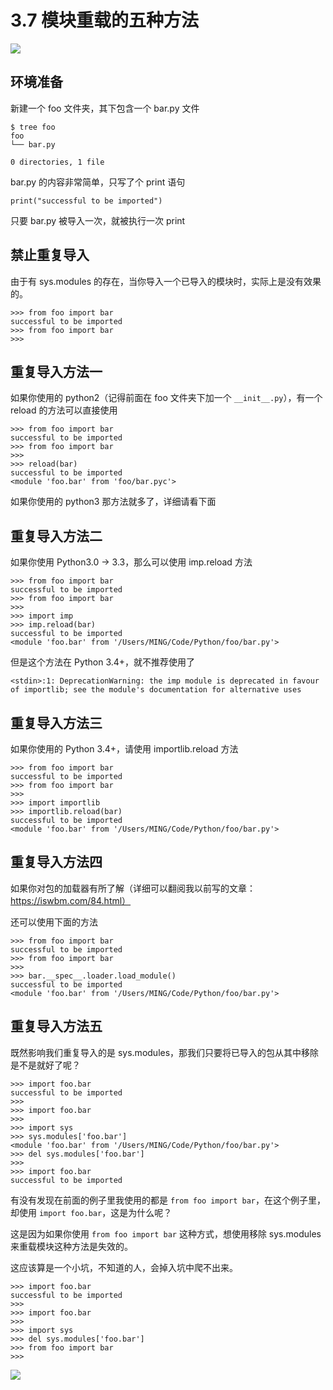 # 3.7 模块重载的五种方法

![](https://image.iswbm.com/20200804124133.png)

## 环境准备

新建一个 foo 文件夹，其下包含一个 bar.py 文件

```
$ tree foo
foo
└── bar.py

0 directories, 1 file
```

bar.py 的内容非常简单，只写了个 print 语句

```
print("successful to be imported")
```

只要 bar.py 被导入一次，就被执行一次 print

## 禁止重复导入

由于有 sys.modules 的存在，当你导入一个已导入的模块时，实际上是没有效果的。

```
>>> from foo import bar
successful to be imported
>>> from foo import bar
>>>
```

## 重复导入方法一

如果你使用的 python2（记得前面在 foo 文件夹下加一个 `__init__.py`），有一个 reload 的方法可以直接使用

```
>>> from foo import bar
successful to be imported
>>> from foo import bar
>>>
>>> reload(bar)
successful to be imported
<module 'foo.bar' from 'foo/bar.pyc'>
```

如果你使用的 python3 那方法就多了，详细请看下面

## 重复导入方法二

如果你使用 Python3.0 -> 3.3，那么可以使用 imp.reload 方法

```
>>> from foo import bar
successful to be imported
>>> from foo import bar
>>>
>>> import imp
>>> imp.reload(bar)
successful to be imported
<module 'foo.bar' from '/Users/MING/Code/Python/foo/bar.py'>
```

但是这个方法在 Python 3.4+，就不推荐使用了

```
<stdin>:1: DeprecationWarning: the imp module is deprecated in favour of importlib; see the module's documentation for alternative uses
```

## 重复导入方法三

如果你使用的 Python 3.4+，请使用 importlib.reload 方法

```
>>> from foo import bar
successful to be imported
>>> from foo import bar
>>>
>>> import importlib
>>> importlib.reload(bar)
successful to be imported
<module 'foo.bar' from '/Users/MING/Code/Python/foo/bar.py'>
```

## 重复导入方法四

如果你对包的加载器有所了解（详细可以翻阅我以前写的文章：https://iswbm.com/84.html）

还可以使用下面的方法

```
>>> from foo import bar
successful to be imported
>>> from foo import bar
>>>
>>> bar.__spec__.loader.load_module()
successful to be imported
<module 'foo.bar' from '/Users/MING/Code/Python/foo/bar.py'>
```

## 重复导入方法五

既然影响我们重复导入的是 sys.modules，那我们只要将已导入的包从其中移除是不是就好了呢？

```
>>> import foo.bar
successful to be imported
>>>
>>> import foo.bar
>>>
>>> import sys
>>> sys.modules['foo.bar']
<module 'foo.bar' from '/Users/MING/Code/Python/foo/bar.py'>
>>> del sys.modules['foo.bar']
>>>
>>> import foo.bar
successful to be imported
```

有没有发现在前面的例子里我使用的都是 `from foo import bar`，在这个例子里，却使用 `import foo.bar`，这是为什么呢？

这是因为如果你使用 `from foo import bar` 这种方式，想使用移除 sys.modules 来重载模块这种方法是失效的。

这应该算是一个小坑，不知道的人，会掉入坑中爬不出来。

```
>>> import foo.bar
successful to be imported
>>>
>>> import foo.bar
>>>
>>> import sys
>>> del sys.modules['foo.bar']
>>> from foo import bar
>>>
```



![](https://image.iswbm.com/20200607174235.png)